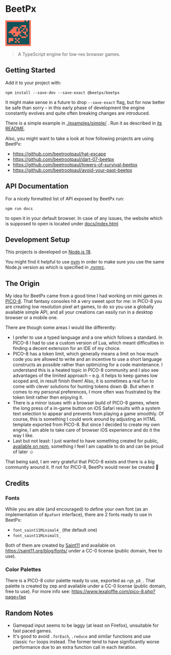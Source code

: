 # BeetPx

![BeetPx logo](./logo/BeetPx%20logo%20(x5).png)

> A TypeScript engine for low-res browser games.

## Getting Started

Add it to your project with:

```shell
npm install --save-dev --save-exact @beetpx/beetpx
```

It might make sense in a future to drop `--save-exact` flag, but for now better be safe than sorry – in this early phase
of development the engine constantly evolves and quite often breaking changes are introduced.

There is a simple example in [./examples/simple/](examples/simple/README.md) . Run it as described
in [its README](examples/simple/README.md).

Also, you might want to take a look at how following projects are using BeetPx:

- https://github.com/beetrootpaul/hat-escape
- https://github.com/beetrootpaul/dart-07-beetpx
- https://github.com/beetrootpaul/towers-of-survival-beetpx
- https://github.com/beetrootpaul/avoid-your-past-beetpx

## API Documentation

For a nicely formatted list of API exposed by BeetPx run:

```shell
npm run docs
```

to open it in your default browser. In case of any issues, the website which is supposed to open is located
under [docs/index.html](./docs/index.html)

## Development Setup

This projects is developed on [Node.js 18](https://nodejs.org/docs/latest-v18.x/api/index.html).

You might find it helpful to use
[nvm](https://github.com/nvm-sh/nvm#installing-and-updating) in order to make sure you use the same Node.js version as
which is specified in [.nvmrc](.nvmrc).

## The Origin

My idea for BeetPx came from a good time I had working on mini games in [PICO-8](https://www.lexaloffle.com/pico-8.php).
That fantasy consoles hit a very sweet spot for me: in PICO-8 you are creating low resolution pixel art games, to do so
you use a globally available simple API, and all your creations can easily run in a desktop browser or a mobile one.

There are though some areas I would like differently:

- I prefer to use a typed language and a one which follows a standard. In PICO-8 I had to use a custom version of Lua,
  which meant difficulties in finding a decent extension for an IDE of my choice.
- PICO-8 has a token limit, which generally means a limit on how much code you are allowed to write and an incentive to
  use a short language constructs as possible rather than optimizing for a code maintenance. I understand this is a
  heated topic in PICO-8 community and I also see advantages of the limited approach – e.g. it helps to keep games low
  scoped and, in result finish them! Also, it is sometimes a real fun to come with clever solutions for hunting tokens
  down 😄. But when it comes to my personal preferences, I more often was frustrated by the token limit rather then
  enjoying it.
- There is a minor issues with a browser build of PICO-8 games, where the long press of a in-game button on iOS Safari
  results with a system text selection to appear and prevents from playing a game smoothly. Of course, this is something
  I could work around by adjusting an HTML template exported from PICO-8. But since I decided to create my own engine, I
  am able to take care of browser iOS experience and do it the way I like.
- Last but not least: I just wanted to have something created for
  public, [available on npm](https://www.npmjs.com/package/@beetpx/beetpx), something I feel I am capable to do and can
  be proud of later ☺️

That being said, I am very grateful that PICO-8 exists and there is a big community around it. If not for PICO-8, BeetPx
would never be created 💛

## Credits

### Fonts

While you are able (and encouraged) to define your own font (as an implementation of `BpxFont` interface), there are 2
fonts ready to use in BeetPx:

- `font_saint11Minimal4_` (the default one)
- `font_saint11Minimal5_`

Both of them are created by [Saint11](https://saint11.org/about/) and available on https://saint11.org/blog/fonts/ under
a CC-0 license (public domain, free to use).

### Color Palettes

There is a PICO-8 color palette ready to use, exported as `rgb_p8_`. That palette is
created by zep and available under a CC-0 license (public domain, free to use). For more info
see: https://www.lexaloffle.com/pico-8.php?page=faq

## Random Notes

- Gamepad input seems to be laggy (at least on Firefox), unsuitable for fast paced games.
- It's good to avoid `.forEach`, `.reduce` and similar functions and use classic `for` loops instead. The former tend to
  have significantly worse performance due to an extra function call in each iteration.